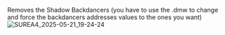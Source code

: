 Removes the Shadow Backdancers (you have to use the .dmw to change and force the backdancers addresses values to the ones you want)
![SUREA4_2025-05-21_19-24-24](https://github.com/user-attachments/assets/9d810cfa-5972-46e9-b615-b5b82ee825b8)
